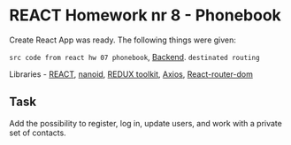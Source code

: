 # REACT Homework nr 8 - Phonebook

Create React App was ready. The following things were given:

`src code from react hw 07 phonebook`, [Backend](https://connections-api.herokuapp.com/docs/). `destinated routing`

Libraries - [REACT](https://pl.react.dev/), [nanoid](https://www.npmjs.com/package/nanoid), [REDUX toolkit](https://redux-toolkit.js.org/), [Axios](https://axios-http.com/), [React-router-dom](https://reactrouter.com/en/main)

## Task

Add the possibility to register, log in, update users, and work with a private set of contacts.
